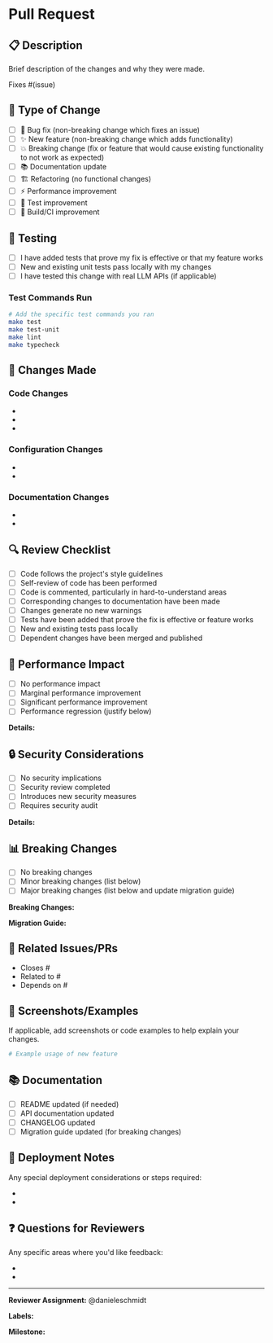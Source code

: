 # Pull Request

## 📋 Description

Brief description of the changes and why they were made.

Fixes #(issue)

## 🔄 Type of Change

- [ ] 🐛 Bug fix (non-breaking change which fixes an issue)
- [ ] ✨ New feature (non-breaking change which adds functionality)
- [ ] 💥 Breaking change (fix or feature that would cause existing functionality to not work as expected)
- [ ] 📚 Documentation update
- [ ] 🏗️ Refactoring (no functional changes)
- [ ] ⚡ Performance improvement
- [ ] 🧪 Test improvement
- [ ] 🔧 Build/CI improvement

## 🧪 Testing

- [ ] I have added tests that prove my fix is effective or that my feature works
- [ ] New and existing unit tests pass locally with my changes
- [ ] I have tested this change with real LLM APIs (if applicable)

### Test Commands Run

```bash
# Add the specific test commands you ran
make test
make test-unit
make lint
make typecheck
```

## 📝 Changes Made

### Code Changes
- 
- 
- 

### Configuration Changes
- 
- 

### Documentation Changes
- 
- 

## 🔍 Review Checklist

- [ ] Code follows the project's style guidelines
- [ ] Self-review of code has been performed
- [ ] Code is commented, particularly in hard-to-understand areas
- [ ] Corresponding changes to documentation have been made
- [ ] Changes generate no new warnings
- [ ] Tests have been added that prove the fix is effective or feature works
- [ ] New and existing tests pass locally
- [ ] Dependent changes have been merged and published

## 🚀 Performance Impact

- [ ] No performance impact
- [ ] Marginal performance improvement
- [ ] Significant performance improvement
- [ ] Performance regression (justify below)

**Details:**


## 🔒 Security Considerations

- [ ] No security implications
- [ ] Security review completed
- [ ] Introduces new security measures
- [ ] Requires security audit

**Details:**


## 📊 Breaking Changes

- [ ] No breaking changes
- [ ] Minor breaking changes (list below)
- [ ] Major breaking changes (list below and update migration guide)

**Breaking Changes:**


**Migration Guide:**


## 🔗 Related Issues/PRs

- Closes #
- Related to #
- Depends on #

## 📸 Screenshots/Examples

If applicable, add screenshots or code examples to help explain your changes.

```python
# Example usage of new feature
```

## 📚 Documentation

- [ ] README updated (if needed)
- [ ] API documentation updated
- [ ] CHANGELOG updated
- [ ] Migration guide updated (for breaking changes)

## 🎯 Deployment Notes

Any special deployment considerations or steps required:

- 
- 

## ❓ Questions for Reviewers

Any specific areas where you'd like feedback:

- 
- 

---

**Reviewer Assignment:**
@danieleschmidt

**Labels:**
<!-- The maintainer will add appropriate labels -->

**Milestone:**
<!-- Link to relevant milestone if applicable -->